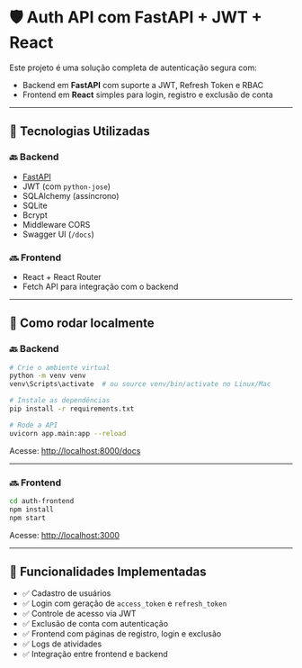 # 🛡️ Auth API com FastAPI + JWT + React

Este projeto é uma solução completa de autenticação segura com:
- Backend em **FastAPI** com suporte a JWT, Refresh Token e RBAC
- Frontend em **React** simples para login, registro e exclusão de conta

---

## 🚀 Tecnologias Utilizadas

### 🔙 Backend
- [FastAPI](https://fastapi.tiangolo.com/)
- JWT (com `python-jose`)
- SQLAlchemy (assíncrono)
- SQLite
- Bcrypt
- Middleware CORS
- Swagger UI (`/docs`)

### 🔜 Frontend
- React + React Router
- Fetch API para integração com o backend

---

## 🔧 Como rodar localmente

### 🔙 Backend

```bash
# Crie o ambiente virtual
python -m venv venv
venv\Scripts\activate  # ou source venv/bin/activate no Linux/Mac

# Instale as dependências
pip install -r requirements.txt

# Rode a API
uvicorn app.main:app --reload
```

Acesse: [http://localhost:8000/docs](http://localhost:8000/docs)

---

### 🔜 Frontend

```bash
cd auth-frontend
npm install
npm start
```

Acesse: [http://localhost:3000](http://localhost:3000)

---

## 🧪 Funcionalidades Implementadas

- ✅ Cadastro de usuários
- ✅ Login com geração de `access_token` e `refresh_token`
- ✅ Controle de acesso via JWT
- ✅ Exclusão de conta com autenticação
- ✅ Frontend com páginas de registro, login e exclusão
- ✅ Logs de atividades
- ✅ Integração entre frontend e backend

